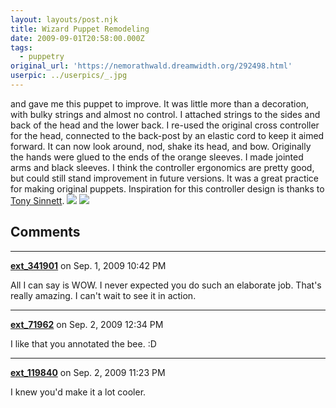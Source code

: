 ```yaml
---
layout: layouts/post.njk
title: Wizard Puppet Remodeling
date: 2009-09-01T20:58:00.000Z
tags:
  - puppetry
original_url: 'https://nemorathwald.dreamwidth.org/292498.html'
userpic: ../userpics/_.jpg
---
```

and gave me this puppet to improve. It was little more than a decoration, with bulky strings and almost no control. I attached strings to the sides and back of the head and the lower back. I re-used the original cross controller for the head, connected to the back-post by an elastic cord to keep it aimed forward. It can now look around, nod, shake its head, and bow. Originally the hands were glued to the ends of the orange sleeves. I made jointed arms and black sleeves. I think the controller ergonomics are pretty good, but could still stand improvement in future versions. It was a great practice for making original puppets. Inspiration for this controller design is thanks to [Tony Sinnett](http://marionette-maker.blogspot.com/2008/05/marionette-controller-version-2.html). ![](http://lh5.ggpht.com/_ENXtTKU9j1A/Sp2KziPJIPI/AAAAAAAAHEc/ZZTGiAn81hQ/s800/marionettecontroller-bradakis.JPG) ![](http://lh6.ggpht.com/_ENXtTKU9j1A/Sp2JwShDb5I/AAAAAAAAHEI/6y5pDX82Xdw/s800/puppetwizard-bradakis.JPG)

## Comments

---

**[ext_341901](https://www.dreamwidth.org/users/ext_341901)** on Sep. 1, 2009 10:42 PM

All I can say is WOW. I never expected you do such an elaborate job. That's really amazing. I can't wait to see it in action.

---

**[ext_71962](https://www.dreamwidth.org/users/ext_71962)** on Sep. 2, 2009 12:34 PM

I like that you annotated the bee. :D

---

**[ext_119840](https://www.dreamwidth.org/users/ext_119840)** on Sep. 2, 2009 11:23 PM

I knew you'd make it a lot cooler.
